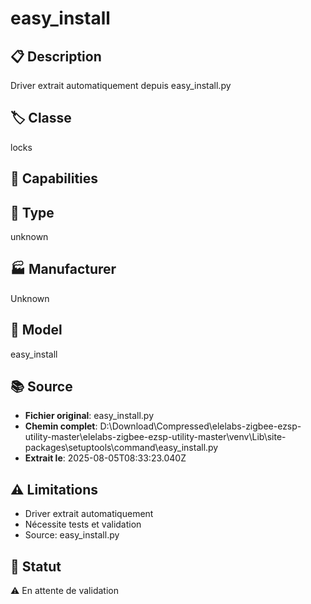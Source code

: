 # easy_install

## 📋 Description
Driver extrait automatiquement depuis easy_install.py

## 🏷️ Classe
locks

## 🔧 Capabilities


## 📡 Type
unknown

## 🏭 Manufacturer
Unknown

## 📱 Model
easy_install

## 📚 Source
- **Fichier original**: easy_install.py
- **Chemin complet**: D:\Download\Compressed\elelabs-zigbee-ezsp-utility-master\elelabs-zigbee-ezsp-utility-master\venv\Lib\site-packages\setuptools\command\easy_install.py
- **Extrait le**: 2025-08-05T08:33:23.040Z

## ⚠️ Limitations
- Driver extrait automatiquement
- Nécessite tests et validation
- Source: easy_install.py

## 🚀 Statut
⚠️ En attente de validation
